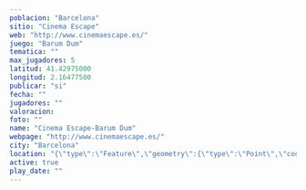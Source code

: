 ```yaml
---
poblacion: "Barcelona"
sitio: "Cinema Escape"
web: "http://www.cinemaescape.es/"
juego: "Barum Dum"
tematica: ""
max_jugadores: 5
latitud: 41.42975000
longitud: 2.16477500
publicar: "si"
fecha: ""
jugadores: ""
valoracion: 
foto: ""
name: "Cinema Escape-Barum Dum"
webpage: "http://www.cinemaescape.es/"
city: "Barcelona"
location: "{\"type\":\"Feature\",\"geometry\":{\"type\":\"Point\",\"coordinates\":[\"41,42975000\",\"2,16477500\"]}}"
active: true
play_date: ""
---
```

